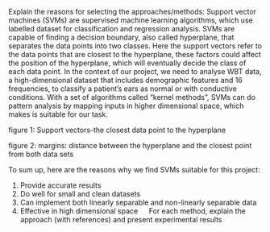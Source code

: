 Explain the reasons for selecting the approaches/methods:
Support vector machines (SVMs) are supervised machine learning algorithms, which use labelled dataset for classification and regression analysis. SVMs are capable of finding a decision boundary, also called hyperplane, that separates the data points into two classes. Here the support vectors refer to the data points that are closest to the hyperplane, these factors could affect the position of the hyperplane, which will eventually decide the class of each data point. In the context of our project, we need to analyse WBT data, a high-dimensional dataset that includes demographic features and 16 frequencies, to classify a patient’s ears as normal or with conductive conditions. With a set of algorithms called “kernel methods”, SVMs can do pattern analysis by mapping inputs in higher dimensional space, which makes is suitable for our task.


figure 1: Support vectors-the closest data point to the hyperplane

figure 2: margins: distance between the hyperplane and the closest point from both data sets

To sum up, here are the reasons why we find SVMs suitable for this project:
1.	Provide accurate results
2.	Do well for small and clean datasets
3.	Can implement both linearly separable and non-linearly separable data
4.	Effective in high dimensional space
 
For each method, explain the approach (with references) and present experimental results
